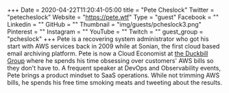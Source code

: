 +++
Date = 2020-04-22T11:20:41-05:00
title = "Pete Cheslock"
Twitter = "petecheslock"
Website = "https://pete.wtf"
Type = "guest"
Facebook = ""
Linkedin = ""
GitHub = ""
Thumbnail = "img/guests/pcheslock3.png"
Pinterest = ""
Instagram = ""
YouTube = ""
Twitch = ""
guest_group = "pcheslock"
+++
Pete is a recovering system administrator who got his start with AWS services back in 2009 while at Sonian, the first cloud based email archiving platform. Pete is now a Cloud Economist at [the Duckbill Group](https://www.duckbillgroup.com/) where he spends his time obsessing over customers' AWS bills so they don't have to. A frequent speaker at DevOps and Observability events, Pete brings a product mindset to SaaS operations. While not trimming AWS bills, he spends his free time smoking meats and tweeting about the results.
 
